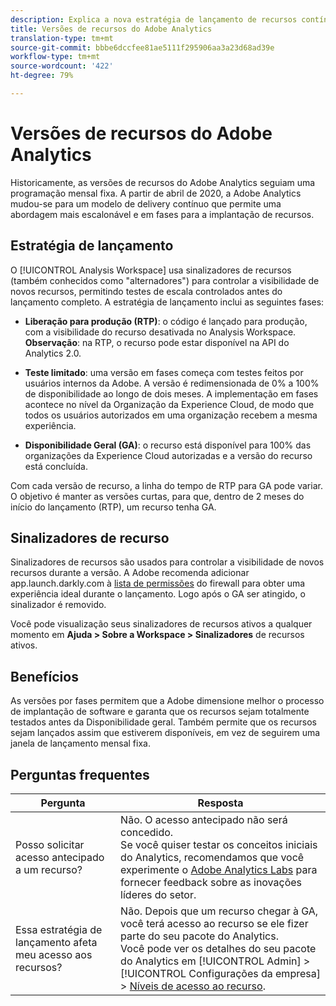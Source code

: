 ```yaml
---
description: Explica a nova estratégia de lançamento de recursos contínuos do Adobe Analytics
title: Versões de recursos do Adobe Analytics
translation-type: tm+mt
source-git-commit: bbbe6dccfee81ae5111f295906aa3a23d68ad39e
workflow-type: tm+mt
source-wordcount: '422'
ht-degree: 79%

---
```



# Versões de recursos do Adobe Analytics

Historicamente, as versões de recursos do Adobe Analytics seguiam uma programação mensal fixa. A partir de abril de 2020, a Adobe Analytics mudou-se para um modelo de delivery contínuo que permite uma abordagem mais escalonável e em fases para a implantação de recursos.

## Estratégia de lançamento

O [!UICONTROL Analysis Workspace] usa sinalizadores de recursos (também conhecidos como &quot;alternadores&quot;) para controlar a visibilidade de novos recursos, permitindo testes de escala controlados antes do lançamento completo. A estratégia de lançamento inclui as seguintes fases:

* **Liberação para produção (RTP)**: o código é lançado para produção, com a visibilidade do recurso desativada no Analysis Workspace. **Observação**: na RTP, o recurso pode estar disponível na API do Analytics 2.0.

* **Teste limitado**: uma versão em fases começa com testes feitos por usuários internos da Adobe. A versão é redimensionada de 0% a 100% de disponibilidade ao longo de dois meses. A implementação em fases acontece no nível da Organização da Experience Cloud, de modo que todos os usuários autorizados em uma organização recebem a mesma experiência.

* **Disponibilidade Geral (GA)**: o recurso está disponível para 100% das organizações da Experience Cloud autorizadas e a versão do recurso está concluída.

Com cada versão de recurso, a linha do tempo de RTP para GA pode variar. O objetivo é manter as versões curtas, para que, dentro de 2 meses do início do lançamento (RTP), um recurso tenha GA.

## Sinalizadores de recurso

Sinalizadores de recursos são usados para controlar a visibilidade de novos recursos durante a versão. A Adobe recomenda adicionar app.launch.darkly.com à [lista de permissões](https://docs.adobe.com/content/help/en/analytics/technotes/ip-addresses.html) do firewall para obter uma experiência ideal durante o lançamento. Logo após o GA ser atingido, o sinalizador é removido.

Você pode visualização seus sinalizadores de recursos ativos a qualquer momento em **Ajuda > Sobre a Workspace > Sinalizadores** de recursos ativos.

## Benefícios

As versões por fases permitem que a Adobe dimensione melhor o processo de implantação de software e garanta que os recursos sejam totalmente testados antes da Disponibilidade geral. Também permite que os recursos sejam lançados assim que estiverem disponíveis, em vez de seguirem uma janela de lançamento mensal fixa.

## Perguntas frequentes

| Pergunta | Resposta |
|---|---|
| Posso solicitar acesso antecipado a um recurso? | Não. O acesso antecipado não será concedido.<br>Se você quiser testar os conceitos iniciais do Analytics, recomendamos que você experimente o [Adobe Analytics Labs](https://docs.adobe.com/content/help/pt-BR/analytics/analyze/tech-previews/overview.html) para fornecer feedback sobre as inovações líderes do setor. |
| Essa estratégia de lançamento afeta meu acesso aos recursos? | Não. Depois que um recurso chegar à GA, você terá acesso ao recurso se ele fizer parte do seu pacote do Analytics.<br>Você pode ver os detalhes do seu pacote do Analytics em [!UICONTROL Admin] > [!UICONTROL Configurações da empresa] > [Níveis de acesso ao recurso](https://docs.adobe.com/content/help/pt-BR/analytics/admin/company-settings/feature-access-levels.html). |
